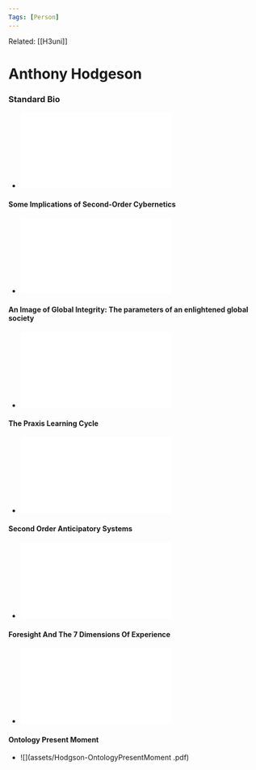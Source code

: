 ```yaml
---
Tags: [Person]
---
```

Related: [[H3uni]]


# Anthony Hodgeson
### Standard Bio
- ![](assets/anthonyhodgesonbio.pdf)

#### Some Implications of Second-Order Cybernetics
- ![](assets/1626444208_2.pdf)

#### An Image of Global Integrity: The parameters of an enlightened global society
- ![](assets/1626444209_3.pdf)

#### The Praxis Learning Cycle
- ![](assets/praxislearningh3.pdf)

#### Second Order Anticipatory Systems
- ![](assets/Hodgson2018Second-OrderAnticipatorySystem.pdf)

#### Foresight And The 7 Dimensions Of Experience
- ![](assets/Hodgson-ForesightAndThe7DimensionsOfExperience.pdf)

#### Ontology Present Moment 
- ![](assets/Hodgson-OntologyPresentMoment .pdf)